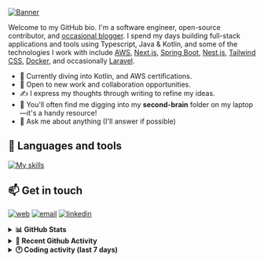 [![Banner](https://raw.githubusercontent.com/wilfriedago/wilfriedago/main/assets/1.png)][website]

Welcome to my GitHub bio. I'm a software engineer, open-source contributor, and [occasional blogger][blog]. I spend my days building full-stack applications and tools using Typescript, Java & Kotlin, and some of the technologies I work with include [AWS](https://aws.amazon.com/fr/), [Next.js](https://nextjs.org/), [Spring Boot](https://spring.io/projects/spring-boot), [Nest.js](https://nestjs.com/), [Tailwind CSS](https://github.com/tailwindlabs/tailwindcss), [Docker](https://www.docker.com/), and occasionally [Laravel](https://laravel.com/).

- 🔭 Currently diving into Kotlin, and AWS certifications.
- 👯 Open to new work and collaboration opportunities.
- ✍️ I express my thoughts through writing to refine my ideas.
- 🧠 You'll often find me digging into my **second-brain** folder on my laptop—it's a handy resource!
- 💬 Ask me about anything (I'll answer if possible)

## 🎨 Languages and tools

[![My skills](https://skillicons.dev/icons?i=typescript,js,nodejs,nest,java,kotlin,spring,python,fastapi,django,aws,docker,vscode,idea,tailwind&perline=15)](https://wilfriedago.dev/about#skills)

## 📫 Get in touch
[![web](https://img.shields.io/badge/WEBSITE-12100E?logo=google-earth&color=282A36)][website]
[![email](https://img.shields.io/badge/MAIL-12100E?logo=mailgun&color=282A36)][mail]
[![linkedin](https://img.shields.io/badge/LINKEDIN-12100E?logo=linkedin&color=282A36)][linkedin]


<details>
  <summary><b>📊 GitHub Stats</b></summary>
	<br/>
	<p align="left">
		<img width="49.5%" src="https://github-readme-stats.vercel.app/api?username=wilfriedago&show_icons=true&count_private=true&title_color=10b981&icon_color=10b981&theme=react&hide_border=true" />
		<img width="49.5%" src="https://streak-stats.demolab.com/?user=wilfriedago&hide_border=true&theme=react&ring=10b981&fire=fff&currStreakNum=fff&sideLabels=10b981&currStreakLabel=10b981&sideNums=fff" />
	</p>
</details>

<details>
  <summary><b>📅 Recent Github Activity</b></summary>
	<br>

<!--RECENT_ACTIVITY:last_update-->
Last Updated: Friday, February 28th, 2025, 4:18:04 AM
<!--RECENT_ACTIVITY:last_update_end-->

<!--RECENT_ACTIVITY:start-->
1. ⭐ Starred [openstatusHQ/openstatus](https://github.com/openstatusHQ/openstatus)<br>
2. ⭐ Starred [cloudposse/terraform-aws-ssm-parameter-store](https://github.com/cloudposse/terraform-aws-ssm-parameter-store)<br>
3. ⭐ Starred [scrapy/scrapy](https://github.com/scrapy/scrapy)<br>
4. ⭐ Starred [cloudposse/terraform-aws-rds-cluster](https://github.com/cloudposse/terraform-aws-rds-cluster)<br>
5. ⭐ Starred [cloudposse/terraform-aws-budgets](https://github.com/cloudposse/terraform-aws-budgets)<br>
<!--RECENT_ACTIVITY:end-->
</details>

<details>
  <summary><b>🕐 Coding activity (last 7 days)</b></summary>
	<br>

<!--START_SECTION:waka-->

```python
Total Time: 11 hrs 53 mins

Java              4 hrs 11 mins   ████████▒░░░░░░░░░░░░░░░░   33.31 %
TypeScript        2 hrs           ████░░░░░░░░░░░░░░░░░░░░░   15.95 %
TeX               57 mins         ██░░░░░░░░░░░░░░░░░░░░░░░   07.66 %
Other             41 mins         █▒░░░░░░░░░░░░░░░░░░░░░░░   05.45 %
```

<!--END_SECTION:waka-->
</details>

[website]: https://wilfriedago.dev
[linkedin]: https://linkedin.com/in/wilfriedago
[blog]: https://wilfriedago.dev/blog
[mail]: mailto:me@wilfriedago.dev
